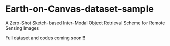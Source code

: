 # Earth-on-Canvas-dataset-sample
A Zero-Shot Sketch-based Inter-Modal Object Retrieval Scheme for Remote Sensing Images


Full dataset and codes coming soon!!!
